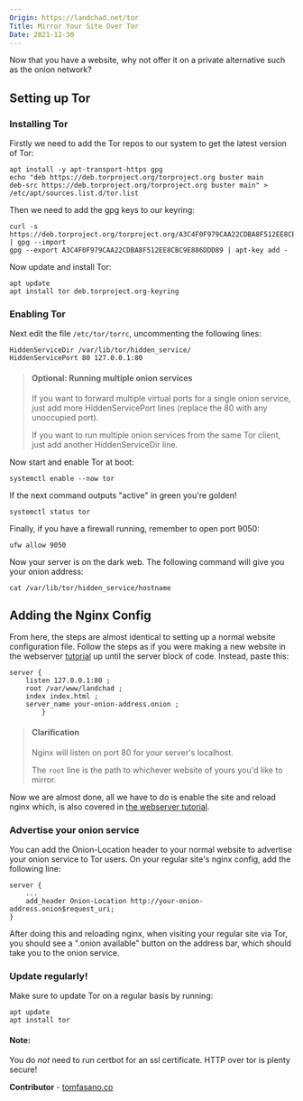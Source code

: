 ```yaml
---
Origin: https://landchad.net/tor
Title: Mirror Your Site Over Tor
Date: 2021-12-30
---
```

Now that you have a website, why not offer it on a private alternative such as the onion network?
## Setting up Tor
### Installing Tor
Firstly we need to add the Tor repos to our system to get the latest version of Tor:
```
apt install -y apt-transport-https gpg
echo "deb https://deb.torproject.org/torproject.org buster main
deb-src https://deb.torproject.org/torproject.org buster main" > /etc/apt/sources.list.d/tor.list
```
Then we need to add the gpg keys to our keyring:
```
curl -s https://deb.torproject.org/torproject.org/A3C4F0F979CAA22CDBA8F512EE8CBC9E886DDD89.asc | gpg --import
gpg --export A3C4F0F979CAA22CDBA8F512EE8CBC9E886DDD89 | apt-key add -
```
Now update and install Tor:
```
apt update
apt install tor deb.torproject.org-keyring
```
### Enabling Tor
Next edit the file `/etc/tor/torrc`, uncommenting the following lines:
```
HiddenServiceDir /var/lib/tor/hidden_service/
HiddenServicePort 80 127.0.0.1:80
```

> #### Optional: Running multiple onion services
> If you want to forward multiple virtual ports for a single onion service, just add more HiddenServicePort lines (replace the 80 with any unoccupied port).
>
> If you want to run multiple onion services from the same Tor client, just add another HiddenServiceDir line.

Now start and enable Tor at boot:
```
systemctl enable --now tor
```
If the next command outputs "active" in green you're golden!
```
systemctl status tor
```
Finally, if you have a firewall running, remember to open port 9050:
```
ufw allow 9050
```
Now your server is on the dark web. The following command will give you your onion address:
```
cat /var/lib/tor/hidden_service/hostname
```
## Adding the Nginx Config
From here, the steps are almost identical to setting up a normal website configuration file. Follow the steps as if you were making a new website in the webserver [tutorial](https://landchad.net/nginx.html) up until the server block of code. Instead, paste this:
```
server {
    listen 127.0.0.1:80 ;
    root /var/www/landchad ;
    index index.html ;
    server_name your-onion-address.onion ;
        }
```

> #### Clarification
> Nginx will listen on port 80 for your server's localhost.
>
> The `root` line is the path to whichever website of yours you'd like to mirror.

Now we are almost done, all we have to do is enable the site and reload nginx which, is also covered in [the webserver tutorial](https://landchad.net/nginx.html#enable).

### Advertise your onion service
You can add the Onion-Location header to your normal website to advertise your onion service to Tor users. On your regular site's nginx config, add the following line:
```
server {
    ...
    add_header Onion-Location http://your-onion-address.onion$request_uri;
}
```
After doing this and reloading nginx, when visiting your regular site via Tor, you should see a ".onion available" button on the address bar, which should take you to the onion service.
### Update regularly!
Make sure to update Tor on a regular basis by running:
```
apt update
apt install tor
```
#### Note:
You do *not* need to run certbot for an ssl certificate. HTTP over tor is plenty secure!

**Contributor** - [tomfasano.co](https://tomfasano.co/)
